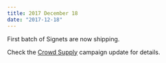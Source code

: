 ```yaml
---
title: 2017 December 18
date: "2017-12-18"
---
```


First batch of Signets are now shipping. </br>

Check the [Crowd Supply](https://www.crowdsupply.com/nth-dimension/signet/updates/ready-to-ship) campaign update for details.

